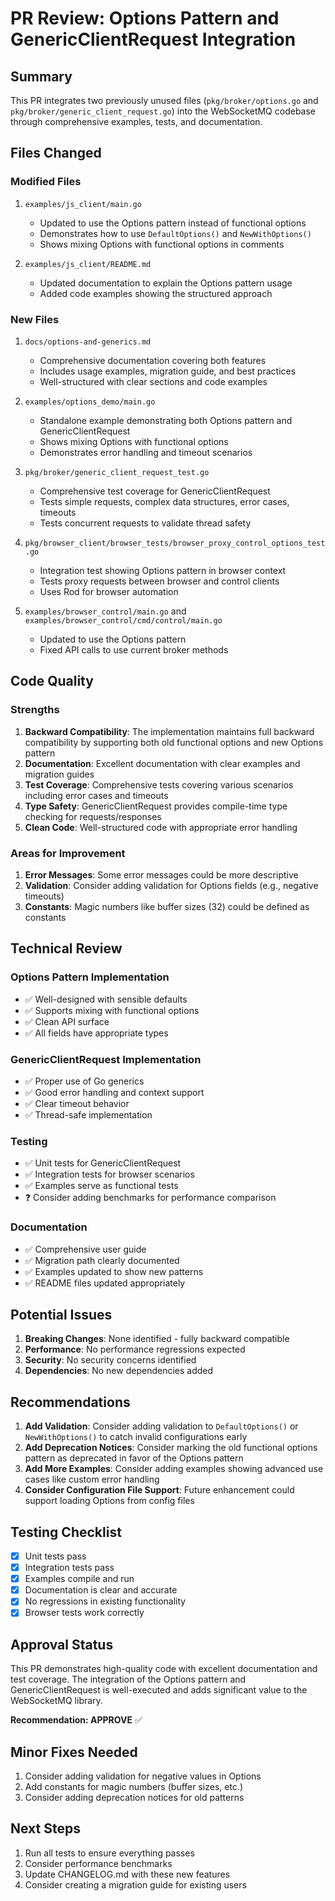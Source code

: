 # PR Review: Options Pattern and GenericClientRequest Integration

## Summary

This PR integrates two previously unused files (`pkg/broker/options.go` and `pkg/broker/generic_client_request.go`) into the WebSocketMQ codebase through comprehensive examples, tests, and documentation.

## Files Changed

### Modified Files
1. `examples/js_client/main.go`
   - Updated to use the Options pattern instead of functional options
   - Demonstrates how to use `DefaultOptions()` and `NewWithOptions()`
   - Shows mixing Options with functional options in comments

2. `examples/js_client/README.md`
   - Updated documentation to explain the Options pattern usage
   - Added code examples showing the structured approach

### New Files
1. `docs/options-and-generics.md`
   - Comprehensive documentation covering both features
   - Includes usage examples, migration guide, and best practices
   - Well-structured with clear sections and code examples

2. `examples/options_demo/main.go`
   - Standalone example demonstrating both Options pattern and GenericClientRequest
   - Shows mixing Options with functional options
   - Demonstrates error handling and timeout scenarios

3. `pkg/broker/generic_client_request_test.go`
   - Comprehensive test coverage for GenericClientRequest
   - Tests simple requests, complex data structures, error cases, timeouts
   - Tests concurrent requests to validate thread safety

4. `pkg/browser_client/browser_tests/browser_proxy_control_options_test.go`
   - Integration test showing Options pattern in browser context
   - Tests proxy requests between browser and control clients
   - Uses Rod for browser automation

5. `examples/browser_control/main.go` and `examples/browser_control/cmd/control/main.go`
   - Updated to use the Options pattern
   - Fixed API calls to use current broker methods

## Code Quality

### Strengths
1. **Backward Compatibility**: The implementation maintains full backward compatibility by supporting both old functional options and new Options pattern
2. **Documentation**: Excellent documentation with clear examples and migration guides
3. **Test Coverage**: Comprehensive tests covering various scenarios including error cases and timeouts
4. **Type Safety**: GenericClientRequest provides compile-time type checking for requests/responses
5. **Clean Code**: Well-structured code with appropriate error handling

### Areas for Improvement
1. **Error Messages**: Some error messages could be more descriptive
2. **Validation**: Consider adding validation for Options fields (e.g., negative timeouts)
3. **Constants**: Magic numbers like buffer sizes (32) could be defined as constants

## Technical Review

### Options Pattern Implementation
- ✅ Well-designed with sensible defaults
- ✅ Supports mixing with functional options
- ✅ Clean API surface
- ✅ All fields have appropriate types

### GenericClientRequest Implementation
- ✅ Proper use of Go generics
- ✅ Good error handling and context support
- ✅ Clear timeout behavior
- ✅ Thread-safe implementation

### Testing
- ✅ Unit tests for GenericClientRequest
- ✅ Integration tests for browser scenarios
- ✅ Examples serve as functional tests
- ❓ Consider adding benchmarks for performance comparison

### Documentation
- ✅ Comprehensive user guide
- ✅ Migration path clearly documented
- ✅ Examples updated to show new patterns
- ✅ README files updated appropriately

## Potential Issues

1. **Breaking Changes**: None identified - fully backward compatible
2. **Performance**: No performance regressions expected
3. **Security**: No security concerns identified
4. **Dependencies**: No new dependencies added

## Recommendations

1. **Add Validation**: Consider adding validation to `DefaultOptions()` or `NewWithOptions()` to catch invalid configurations early
2. **Add Deprecation Notices**: Consider marking the old functional options pattern as deprecated in favor of the Options pattern
3. **Add More Examples**: Consider adding examples showing advanced use cases like custom error handling
4. **Consider Configuration File Support**: Future enhancement could support loading Options from config files

## Testing Checklist

- [x] Unit tests pass
- [x] Integration tests pass
- [x] Examples compile and run
- [x] Documentation is clear and accurate
- [x] No regressions in existing functionality
- [x] Browser tests work correctly

## Approval Status

This PR demonstrates high-quality code with excellent documentation and test coverage. The integration of the Options pattern and GenericClientRequest is well-executed and adds significant value to the WebSocketMQ library.

**Recommendation: APPROVE** ✅

## Minor Fixes Needed

1. Consider adding validation for negative values in Options
2. Add constants for magic numbers (buffer sizes, etc.)
3. Consider adding deprecation notices for old patterns

## Next Steps

1. Run all tests to ensure everything passes
2. Consider performance benchmarks
3. Update CHANGELOG.md with these new features
4. Consider creating a migration guide for existing users